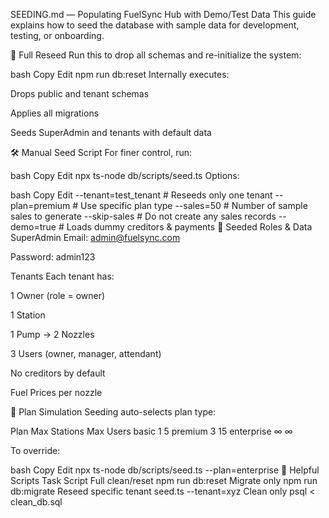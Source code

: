 SEEDING.md — Populating FuelSync Hub with Demo/Test Data
This guide explains how to seed the database with sample data for development, testing, or onboarding.

🧪 Full Reseed
Run this to drop all schemas and re-initialize the system:

bash
Copy
Edit
npm run db:reset
Internally executes:

Drops public and tenant schemas

Applies all migrations

Seeds SuperAdmin and tenants with default data

🛠 Manual Seed Script
For finer control, run:

bash
Copy
Edit
npx ts-node db/scripts/seed.ts
Options:

bash
Copy
Edit
--tenant=test_tenant      # Reseeds only one tenant
--plan=premium            # Use specific plan type
--sales=50                # Number of sample sales to generate
--skip-sales              # Do not create any sales records
--demo=true               # Loads dummy creditors & payments
👤 Seeded Roles & Data
SuperAdmin
Email: admin@fuelsync.com

Password: admin123

Tenants
Each tenant has:

1 Owner (role = owner)

1 Station

1 Pump → 2 Nozzles

3 Users (owner, manager, attendant)

No creditors by default

Fuel Prices per nozzle

🔐 Plan Simulation
Seeding auto-selects plan type:

Plan	Max Stations	Max Users
basic	1	5
premium	3	15
enterprise	∞	∞

To override:

bash
Copy
Edit
npx ts-node db/scripts/seed.ts --plan=enterprise
🧾 Helpful Scripts
Task	Script
Full clean/reset	npm run db:reset
Migrate only	npm run db:migrate
Reseed specific tenant	seed.ts --tenant=xyz
Clean only	psql < clean_db.sql